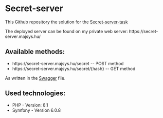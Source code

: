 # Secret-server
<p>This Github repository the solution for the <a href="https://github.com/ngabesz-wse/secret-server-task">Secret-server-task</a></p>

<p>The deployed server can be found on my private web server: https://secret-server.majsys.hu/</p>


## Available methods: 
<ul>
  <li>https://secret-server.majsys.hu/secret  -- POST method</li>
  <li>https://secret-server.majsys.hu/secret/{hash} -- GET method</li>
</ul>

<p>As written in the <a href="https://github.com/ngabesz-wse/secret-server-task/blob/master/swagger.yaml">Swagger</a> file.</p>

## Used technologies:
<ul>
  <li>
    PHP - Version: 8.1
  </li>
  <li>
    Symfony - Version 6.0.8
  </li>
</ul>
